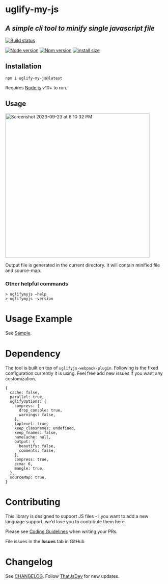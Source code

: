 # uglify-my-js
## _A simple cli tool to minify single javascript file_

[![Build status](https://github.com/nishantmendiratta/uglify-my-js/actions/workflows/npm-publish-github-packages.yml/badge.svg?branch=main)](https://github.com/nishantmendiratta/uglify-my-js/actions)

[![Node version](https://img.shields.io/badge/node-%3E=v12.18.2-green)](https://nodejs.org/)
[![Npm version](https://img.shields.io/badge/npm-6.14.5-blue)](https://nodejs.org/)
[![install size](https://packagephobia.com/badge?p=uglify-my-js)](https://packagephobia.com/result?p=uglify-my-js)

## Installation
```
npm i uglify-my-js@latest
```

Requires [Node.js](https://nodejs.org/) v10+ to run.

## Usage
<img width="453" alt="Screenshot 2023-09-23 at 8 10 32 PM" src="https://github.com/nishantmendiratta/uglify-my-js/assets/2558220/de2b239f-a89b-442b-ba18-23817c52c94b">

Output file is generated in the current directory. It will contain minified file and source-map.

### Other helpful commands  
```
> uglifymyjs —help
> uglifymyjs —version
```

# Usage Example
See [Sample](./Sample).

# Dependency
The tool is built on top of `uglifyjs-webpack-plugin`. Following is the fixed configuration currently it is using. Feel free add new issues if you want any customization.
```
{
  cache: false,
  parallel: true,
  uglifyOptions: {
    compress: {
      drop_console: true,
      warnings: false,
    },
    toplevel: true,
    keep_classnames: undefined,
    keep_fnames: false,
    nameCache: null,
    output: {
      beautify: false,
      comments: false,
    },
    compress: true,
    ecma: 6,
    mangle: true,
  },
  sourceMap: true,
}
```

# Contributing

This library is designed to support JS files - i you want to add a new language support, we'd love you to contribute them here.

Please see [Coding Guidelines](https://github.com/nishantmendiratta/uglify-my-js/blob/main/CODING_GUIDELINES.md) when writing your PRs.

File issues in the **Issues** tab in GitHub



# Changelog

See [CHANGELOG](./CHANGELOG.md).
Follow [ThatJsDev](https://github.com/nishantmendiratta) for new updates.
